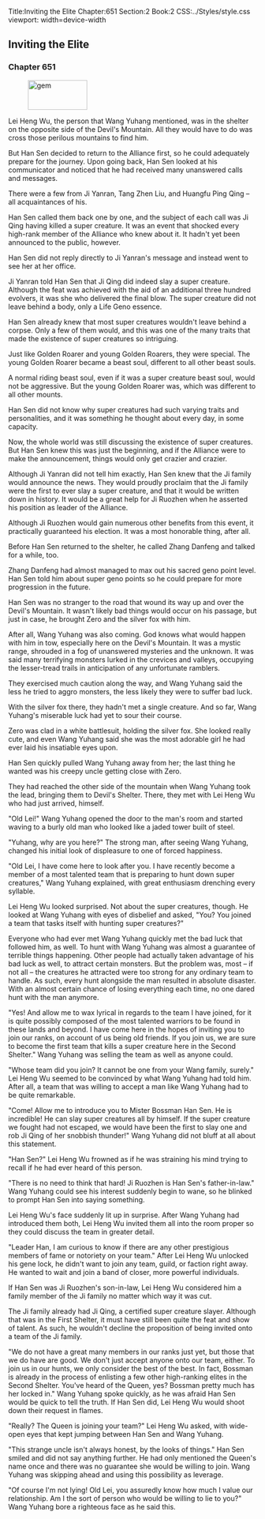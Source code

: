 Title:Inviting the Elite 
Chapter:651 
Section:2 
Book:2 
CSS:../Styles/style.css 
viewport: width=device-width
  
## Inviting the Elite
### Chapter 651
  
<figure>
	<img src="../Images/gem.gif" alt="gem" id="gem" width="120" height="60" />
</figure>
  

  
Lei Heng Wu, the person that Wang Yuhang mentioned, was in the shelter on the opposite side of the Devil's Mountain. All they would have to do was cross those perilous mountains to find him.

But Han Sen decided to return to the Alliance first, so he could adequately prepare for the journey. Upon going back, Han Sen looked at his communicator and noticed that he had received many unanswered calls and messages.

There were a few from Ji Yanran, Tang Zhen Liu, and Huangfu Ping Qing – all acquaintances of his.

Han Sen called them back one by one, and the subject of each call was Ji Qing having killed a super creature. It was an event that shocked every high-rank member of the Alliance who knew about it. It hadn't yet been announced to the public, however.

Han Sen did not reply directly to Ji Yanran's message and instead went to see her at her office.

Ji Yanran told Han Sen that Ji Qing did indeed slay a super creature. Although the feat was achieved with the aid of an additional three hundred evolvers, it was she who delivered the final blow. The super creature did not leave behind a body, only a Life Geno essence.

Han Sen already knew that most super creatures wouldn't leave behind a corpse. Only a few of them would, and this was one of the many traits that made the existence of super creatures so intriguing.

Just like Golden Roarer and young Golden Roarers, they were special. The young Golden Roarer became a beast soul, different to all other beast souls.

A normal riding beast soul, even if it was a super creature beast soul, would not be aggressive. But the young Golden Roarer was, which was different to all other mounts.

Han Sen did not know why super creatures had such varying traits and personalities, and it was something he thought about every day, in some capacity.

Now, the whole world was still discussing the existence of super creatures. But Han Sen knew this was just the beginning, and if the Alliance were to make the announcement, things would only get crazier and crazier.

Although Ji Yanran did not tell him exactly, Han Sen knew that the Ji family would announce the news. They would proudly proclaim that the Ji family were the first to ever slay a super creature, and that it would be written down in history. It would be a great help for Ji Ruozhen when he asserted his position as leader of the Alliance.

Although Ji Ruozhen would gain numerous other benefits from this event, it practically guaranteed his election. It was a most honorable thing, after all.

Before Han Sen returned to the shelter, he called Zhang Danfeng and talked for a while, too.

Zhang Danfeng had almost managed to max out his sacred geno point level. Han Sen told him about super geno points so he could prepare for more progression in the future.

Han Sen was no stranger to the road that wound its way up and over the Devil's Mountain. It wasn't likely bad things would occur on his passage, but just in case, he brought Zero and the silver fox with him.

After all, Wang Yuhang was also coming. God knows what would happen with him in tow, especially here on the Devil's Mountain. It was a mystic range, shrouded in a fog of unanswered mysteries and the unknown. It was said many terrifying monsters lurked in the crevices and valleys, occupying the lesser-tread trails in anticipation of any unfortunate ramblers.

They exercised much caution along the way, and Wang Yuhang said the less he tried to aggro monsters, the less likely they were to suffer bad luck.

With the silver fox there, they hadn't met a single creature. And so far, Wang Yuhang's miserable luck had yet to sour their course.

Zero was clad in a white battlesuit, holding the silver fox. She looked really cute, and even Wang Yuhang said she was the most adorable girl he had ever laid his insatiable eyes upon.

Han Sen quickly pulled Wang Yuhang away from her; the last thing he wanted was his creepy uncle getting close with Zero.

They had reached the other side of the mountain when Wang Yuhang took the lead, bringing them to Devil's Shelter. There, they met with Lei Heng Wu who had just arrived, himself.

"Old Lei!" Wang Yuhang opened the door to the man's room and started waving to a burly old man who looked like a jaded tower built of steel.

"Yuhang, why are you here?" The strong man, after seeing Wang Yuhang, changed his initial look of displeasure to one of forced happiness.

"Old Lei, I have come here to look after you. I have recently become a member of a most talented team that is preparing to hunt down super creatures," Wang Yuhang explained, with great enthusiasm drenching every syllable.

Lei Heng Wu looked surprised. Not about the super creatures, though. He looked at Wang Yuhang with eyes of disbelief and asked, "You? You joined a team that tasks itself with hunting super creatures?"

Everyone who had ever met Wang Yuhang quickly met the bad luck that followed him, as well. To hunt with Wang Yuhang was almost a guarantee of terrible things happening. Other people had actually taken advantage of his bad luck as well, to attract certain monsters. But the problem was, most – if not all – the creatures he attracted were too strong for any ordinary team to handle. As such, every hunt alongside the man resulted in absolute disaster. With an almost certain chance of losing everything each time, no one dared hunt with the man anymore.

"Yes! And allow me to wax lyrical in regards to the team I have joined, for it is quite possibly composed of the most talented warriors to be found in these lands and beyond. I have come here in the hopes of inviting you to join our ranks, on account of us being old friends. If you join us, we are sure to become the first team that kills a super creature here in the Second Shelter." Wang Yuhang was selling the team as well as anyone could.

"Whose team did you join? It cannot be one from your Wang family, surely." Lei Heng Wu seemed to be convinced by what Wang Yuhang had told him. After all, a team that was willing to accept a man like Wang Yuhang had to be quite remarkable.

"Come! Allow me to introduce you to Mister Bossman Han Sen. He is incredible! He can slay super creatures all by himself. If the super creature we fought had not escaped, we would have been the first to slay one and rob Ji Qing of her snobbish thunder!" Wang Yuhang did not bluff at all about this statement.

"Han Sen?" Lei Heng Wu frowned as if he was straining his mind trying to recall if he had ever heard of this person.

"There is no need to think that hard! Ji Ruozhen is Han Sen's father-in-law." Wang Yuhang could see his interest suddenly begin to wane, so he blinked to prompt Han Sen into saying something.

Lei Heng Wu's face suddenly lit up in surprise. After Wang Yuhang had introduced them both, Lei Heng Wu invited them all into the room proper so they could discuss the team in greater detail.

"Leader Han, I am curious to know if there are any other prestigious members of fame or notoriety on your team." After Lei Heng Wu unlocked his gene lock, he didn't want to join any team, guild, or faction right away. He wanted to wait and join a band of closer, more powerful individuals.

If Han Sen was Ji Ruozhen's son-in-law, Lei Heng Wu considered him a family member of the Ji family no matter which way it was cut.

The Ji family already had Ji Qing, a certified super creature slayer. Although that was in the First Shelter, it must have still been quite the feat and show of talent. As such, he wouldn't decline the proposition of being invited onto a team of the Ji family.

"We do not have a great many members in our ranks just yet, but those that we do have are good. We don't just accept anyone onto our team, either. To join us in our hunts, we only consider the best of the best. In fact, Bossman is already in the process of enlisting a few other high-ranking elites in the Second Shelter. You've heard of the Queen, yes? Bossman pretty much has her locked in." Wang Yuhang spoke quickly, as he was afraid Han Sen would be quick to tell the truth. If Han Sen did, Lei Heng Wu would shoot down their request in flames.

"Really? The Queen is joining your team?" Lei Heng Wu asked, with wide-open eyes that kept jumping between Han Sen and Wang Yuhang.

"This strange uncle isn't always honest, by the looks of things." Han Sen smiled and did not say anything further. He had only mentioned the Queen's name once and there was no guarantee she would be willing to join. Wang Yuhang was skipping ahead and using this possibility as leverage.

"Of course I'm not lying! Old Lei, you assuredly know how much I value our relationship. Am I the sort of person who would be willing to lie to you?" Wang Yuhang bore a righteous face as he said this.